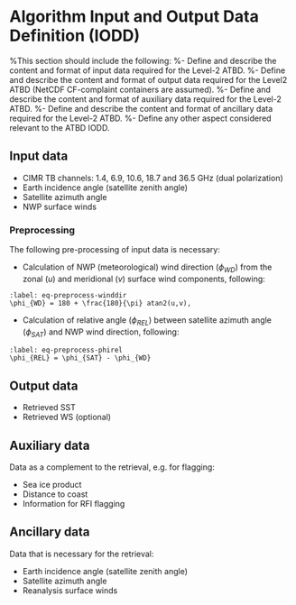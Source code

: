# Algorithm Input and Output Data Definition (IODD)
%This section should include the following:
%- Define and describe the content and format of input data required for the Level-2 ATBD.
%- Define and describe the content and format of output data required for the Level2 ATBD (NetCDF CF-complaint containers are assumed).
%- Define and describe the content and format of auxiliary data required for the Level-2 ATBD.
%- Define and describe the content and format of ancillary data required for the Level-2 ATBD.
%- Define any other aspect considered relevant to the ATBD IODD.


## Input data
- CIMR TB channels: 1.4, 6.9, 10.6, 18.7 and 36.5 GHz (dual polarization)
- Earth incidence angle (satellite zenith angle)
- Satellite azimuth angle
- NWP surface winds

### Preprocessing
The following pre-processing of input data is necessary:
- Calculation of NWP (meteorological) wind direction ($\phi_{WD}$) from the zonal ($u$) and meridional ($v$) surface wind components, following:
```{math}
:label: eq-preprocess-winddir
\phi_{WD} = 180 + \frac{180}{\pi} atan2(u,v),
```
- Calculation of relative angle ($\phi_{REL}$) between satellite azimuth angle ($\phi_{SAT}$) and NWP wind direction, following:
```{math}
:label: eq-preprocess-phirel
\phi_{REL} = \phi_{SAT} - \phi_{WD}
```

## Output data
- Retrieved SST
- Retrieved WS (optional)

## Auxiliary data
Data as a complement to the retrieval, e.g. for flagging:
- Sea ice product
- Distance to coast
- Information for RFI flagging

## Ancillary data
Data that is necessary for the retrieval:
- Earth incidence angle (satellite zenith angle)
- Satellite azimuth angle
- Reanalysis surface winds
